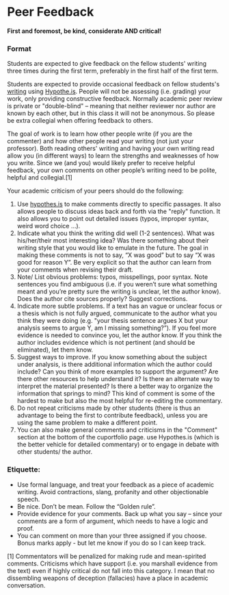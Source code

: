 # Peer Feedback

**First and foremost, be kind, considerate AND critical!**

### **Format**

Students are expected to give feedback on the fellow students' writing three times during the first term, preferably in the first half of the first term. 

Students are expected to provide occasional feedback on fellow students's [writing](reflections/) using [Hypothe.is](../../digital-tools/hypothes.is.md). People will not be assessing \(i.e. grading\) your work, only providing constructive feedback. Normally academic peer review is private or "double-blind" – meaning that neither reviewer nor author are known by each other, but in this class it will not be anonymous. So please be extra collegial when offering feedback to others. 

The goal of work is to learn how other people write \(if you are the commenter\) and how other people read your writing \(not just your professor\). Both reading others' writing and having your own writing read allow you \(in different ways\) to learn the strengths and weaknesses of how you write. Since we \(and you\) would likely prefer to receive helpful feedback, your own comments on other people’s writing need to be polite, helpful and collegial.\[1\] 

Your academic criticism of your peers should do the following:

1. Use [hypothes.is](../../digital-tools/hypothes.is.md) to make comments directly to specific passages. It also allows people to discuss ideas back and forth via the "reply" function. It also allows you to point out detailed issues \(typos, improper syntax, weird word choice ...\). 
2. Indicate what you think the writing did well \(1-2 sentences\). What was his/her/their most interesting idea? Was there something about their writing style that you would like to emulate in the future. The goal in making these comments is not to say, “X was good” but to say “X was good for reason Y”. Be very explicit so that the author can learn from your comments when revising their draft.
3. Note/ List obvious problems: typos, misspellings, poor syntax. Note sentences you find ambiguous \(i.e. if you weren’t sure what something meant and you’re pretty sure the writing is unclear, let the author know\). Does the author cite sources properly? Suggest corrections.
4. Indicate more subtle problems. If a text has an vague or unclear focus or a thesis which is not fully argued, communicate to the author what you think they were doing \(e.g. "your thesis sentence argues X but your analysis seems to argue Y, am I missing something?”\). If you feel more evidence is needed to convince you, let the author know. If you think the author includes evidence which is not pertinent \(and should be eliminated\), let them know.
5. Suggest ways to improve. If you know something about the subject under analysis, is there additional information which the author could include? Can you think of more examples to support the argument? Are there other resources to help understand it? Is there an alternate way to interpret the material presented? Is there a better way to organize the information that springs to mind? This kind of comment is some of the hardest to make but also the most helpful for re-editing the commentary.
6. Do not repeat criticisms made by other students \(there is thus an advantage to being the first to contribute feedback\), unless you are using the same problem to make a different point.
7. You can  also make general comments and criticisms in the "Comment" section at the bottom of the cuportfolio page. use Hypothes.is \(which is the better vehicle for detailed commentary\) or to engage in debate with other students/ the author. 

### **Etiquette**:

* Use formal language, and treat your feedback as a piece of academic writing. Avoid contractions, slang, profanity and other objectionable speech.
* Be nice. Don’t be mean. Follow the “Golden rule”.
* Provide evidence for your comments. Back up what you say – since your comments are a form of argument, which needs to have a logic and proof.
* You can comment on more than your three assigned if you choose. Bonus marks apply - but let me know if you do so I can keep track. 



 \[1\] Commentators will be penalized for making rude and mean-spirited comments. Criticisms which have support \(i.e. you marshall evidence from the text\) even if highly critical do not fall into this category. I mean that no dissembling weapons of deception \(fallacies\) have a place in academic conversation.

